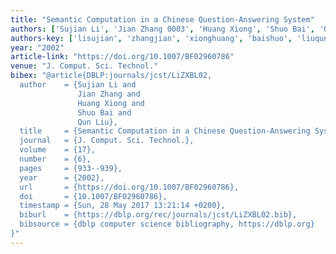 ```yaml
---
title: "Semantic Computation in a Chinese Question-Answering System"
authors: ['Sujian Li', 'Jian Zhang 0003', 'Huang Xiong', 'Shuo Bai', 'Qun Liu']
authors-key: ['lisujian', 'zhangjian', 'xionghuang', 'baishuo', 'liuqun']
year: "2002"
article-link: "https://doi.org/10.1007/BF02960786"
venue: "J. Comput. Sci. Technol."
bibex: "@article{DBLP:journals/jcst/LiZXBL02,
  author    = {Sujian Li and
               Jian Zhang and
               Huang Xiong and
               Shuo Bai and
               Qun Liu},
  title     = {Semantic Computation in a Chinese Question-Answering System},
  journal   = {J. Comput. Sci. Technol.},
  volume    = {17},
  number    = {6},
  pages     = {933--939},
  year      = {2002},
  url       = {https://doi.org/10.1007/BF02960786},
  doi       = {10.1007/BF02960786},
  timestamp = {Sun, 28 May 2017 13:21:14 +0200},
  biburl    = {https://dblp.org/rec/journals/jcst/LiZXBL02.bib},
  bibsource = {dblp computer science bibliography, https://dblp.org}
}"
---
```

